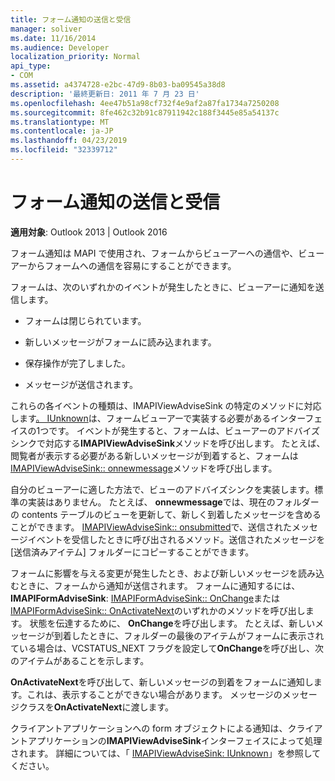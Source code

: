 ```yaml
---
title: フォーム通知の送信と受信
manager: soliver
ms.date: 11/16/2014
ms.audience: Developer
localization_priority: Normal
api_type:
- COM
ms.assetid: a4374728-e2bc-47d9-8b03-ba09545a38d8
description: '最終更新日: 2011 年 7 月 23 日'
ms.openlocfilehash: 4ee47b51a98cf732f4e9af2a87fa1734a7250208
ms.sourcegitcommit: 8fe462c32b91c87911942c188f3445e85a54137c
ms.translationtype: MT
ms.contentlocale: ja-JP
ms.lasthandoff: 04/23/2019
ms.locfileid: "32339712"
---
```

# <a name="sending-and-receiving-form-notifications"></a>フォーム通知の送信と受信

  
  
**適用対象**: Outlook 2013 | Outlook 2016 
  
フォーム通知は MAPI で使用され、フォームからビューアーへの通信や、ビューアーからフォームへの通信を容易にすることができます。
  
フォームは、次のいずれかのイベントが発生したときに、ビューアーに通知を送信します。
  
- フォームは閉じられています。
    
- 新しいメッセージがフォームに読み込まれます。
    
- 保存操作が完了しました。
    
- メッセージが送信されます。
    
これらの各イベントの種類は、IMAPIViewAdviseSink の特定のメソッドに対応します[。 IUnknown](imapiviewadvisesinkiunknown.md)は、フォームビューアーで実装する必要があるインターフェイスの1つです。 イベントが発生すると、フォームは、ビューアーのアドバイズシンクで対応する**IMAPIViewAdviseSink**メソッドを呼び出します。 たとえば、閲覧者が表示する必要がある新しいメッセージが到着すると、フォームは[IMAPIViewAdviseSink:: onnewmessage](imapiviewadvisesink-onnewmessage.md)メソッドを呼び出します。 
  
自分のビューアーに適した方法で、ビューのアドバイズシンクを実装します。標準の実装はありません。 たとえば、 **onnewmessage**では、現在のフォルダーの contents テーブルのビューを更新して、新しく到着したメッセージを含めることができます。 [IMAPIViewAdviseSink:: onsubmitted](imapiviewadvisesink-onsubmitted.md)で、送信されたメッセージイベントを受信したときに呼び出されるメソッド。送信されたメッセージを [送信済みアイテム] フォルダーにコピーすることができます。
  
フォームに影響を与える変更が発生したとき、および新しいメッセージを読み込むときに、フォームから通知が送信されます。 フォームに通知するには、 **IMAPIFormAdviseSink**: [IMAPIFormAdviseSink:: OnChange](imapiformadvisesink-onchange.md)または[IMAPIFormAdviseSink:: OnActivateNext](imapiformadvisesink-onactivatenext.md)のいずれかのメソッドを呼び出します。 状態を伝達するために、 **OnChange**を呼び出します。 たとえば、新しいメッセージが到着したときに、フォルダーの最後のアイテムがフォームに表示されている場合は、VCSTATUS_NEXT フラグを設定して**OnChange**を呼び出し、次のアイテムがあることを示します。 
  
**OnActivateNext**を呼び出して、新しいメッセージの到着をフォームに通知します。これは、表示することができない場合があります。 メッセージのメッセージクラスを**OnActivateNext**に渡します。 
  
クライアントアプリケーションへの form オブジェクトによる通知は、クライアントアプリケーションの**IMAPIViewAdviseSink**インターフェイスによって処理されます。 詳細については、「 [IMAPIViewAdviseSink: IUnknown](imapiviewadvisesinkiunknown.md)」を参照してください。
  


